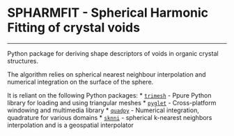 # SPHARMFIT - Spherical Harmonic Fitting of crystal voids
----------------------

Python package for deriving shape descriptors of voids in organic crystal structures.

The algorithm relies on spherical nearest neighbour interpolation and numerical integration on the surface of the sphere.

It is reliant on the following Python packages:
    * [`trimesh`](https://pypi.org/project/trimesh/) - Ppure Python library for loading and using triangular meshes
    * [`pyglet`](https://pypi.org/project/pyglet/) - Cross-platform windowing and multimedia library
    * [`quadpy`](https://pypi.org/project/quadpy/) - Numerical integration, quadrature for various domains
    * [`sknni`](https://pypi.org/project/sknni/) - spherical k-nearest neighbors interpolation and is a geospatial interpolator
